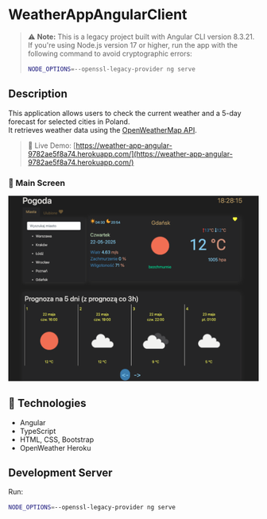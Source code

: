 # WeatherAppAngularClient

> ⚠️ **Note:** This is a legacy project built with Angular CLI version 8.3.21.  
> If you're using Node.js version 17 or higher, run the app with the following command to avoid cryptographic errors:
>
> ```bash
> NODE_OPTIONS=--openssl-legacy-provider ng serve
> ```

## Description

This application allows users to check the current weather and a 5-day forecast for selected cities in Poland.  
It retrieves weather data using the [OpenWeatherMap API](https://openweathermap.org/api).

> 🔗 Live Demo: [https://weather-app-angular-9782ae5f8a74.herokuapp.com/](https://weather-app-angular-9782ae5f8a74.herokuapp.com/)

### 📸 Main Screen

![Main view](screenshot/screenshot_weatherApp.png)

## 🧪 Technologies

- Angular
- TypeScript
- HTML, CSS, Bootstrap
- OpenWeather Heroku

## Development Server

Run:

```bash
NODE_OPTIONS=--openssl-legacy-provider ng serve
```
